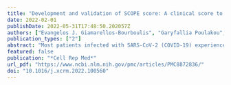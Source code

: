 ```yaml
---
title: "Development and validation of SCOPE score: A clinical score to predict COVID-19 pneumonia progression to severe respiratory failure"
date: 2022-02-01
publishDate: 2022-05-31T17:48:50.202057Z
authors: ["Evangelos J. Giamarellos-Bourboulis", "Garyfallia Poulakou", "Aline de Nooijer", "Haralampos Milionis", "Simeon Metallidis", "Michalis Ploumidis", "Pinelopi Grigoropoulou", "Aggeliki Rapti", "Francesco Vladimiro Segala", "Evangelos Balis", "Efthymia Giannitsioti", "Paola Rodari", "Ilias Kainis", "Zoi Alexiou", "Emanuele Focà", "Brollo Lucio", "Nikoletta Rovina", "Laura Scorzolini", "Maria Dafni", "Sofia Ioannou", "Alessandro Tomelleri", "Katerina Dimakou", "Glykeria Tzatzagou", "Maria Chini", "Matteo Bassetti", "Christina Trakatelli", "George Tsoukalas", "Carlo Selmi", "Charilaos Samaras", "Maria Saridaki", "Athina Pyrpasopoulou", "Elisabeth Kaldara", "Ilias Papanikolaou", "Aikaterini Argyraki", "Karolina Akinosoglou", "Marina Koupetori", "Periklis Panagopoulos", "George N. Dalekos", "Mihai G. Netea"]
publication_types: ["2"]
abstract: "Most patients infected with SARS-CoV-2 (COVID-19) experience mild, non-specific symptoms, but many develop severe symptoms associated with an excessive inflammatory response. Elevated plasma concentrations of soluble urokinase plasminogen activator receptor (suPAR) provide early warning of progression to severe respiratory failure (SRF) or death, but access to suPAR testing may be limited. The Severe COvid Prediction Estimate (SCOPE) score, derived from circulating concentrations of C-reactive protein, D- dimers, interleukin-6, and ferritin among patients not receiving non-invasive or invasive mechanical ventilation during the SAVE-MORE study, offers predictive accuracy for progression to SRF or death within 14 days comparable to that of a suPAR concentration of ≥6 ng/mL (area under receiver operator characteristic curve 0.81 for both). The SCOPE score is validated in two similar independent cohorts. A SCOPE score of 6 or more is an alternative to suPAR for predicting progression to SRF or death within 14 days of hospital admission for pneumonia, and it can be used to guide treatment decisions.,    • SCOPE score is composed of C-reactive protein, D dimers, ferritin, and interleukin-6   • Values of 6 or more predict 6-fold risk for severe respiratory failure or death   • SCOPE score predicts risk for severe respiratory failure or death comparable to suPAR   • Anakinra treatment when SCOPE is 6 or more provides lower odds of poor outcome   , Giamarellos-Bourboulis et al. introduce the SCOPE score for early prognostication of the risk for severe respiratory failure or death within the next 14 days in COVID-19 pneumonia. This is composed of C-reactive protein, D dimers, ferritin, and interleukin-6 concentrations. Anakinra treatment administered when SCOPE is 6 or more provides lower odds of a poor outcome."
featured: false
publication: "*Cell Rep Med*"
url_pdf: "https://www.ncbi.nlm.nih.gov/pmc/articles/PMC8872836/"
doi: "10.1016/j.xcrm.2022.100560"
---
```


